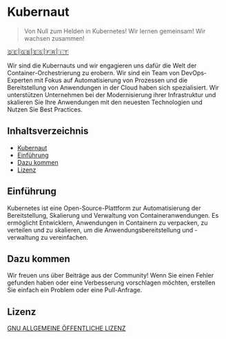 # Kubernaut

> Von Null zum Helden in Kubernetes!
> Wir lernen gemeinsam! Wir wachsen zusammen!

[🇩🇪](./README.de.md)\|[🇬🇧](./README.md)\|[🇪🇸](./README.es.md)\|[🇫🇷](./README.fr.md)\|[🇮🇹](./README.it.md)

Wir sind die Kubernauts und wir engagieren uns dafür
die Welt der Container-Orchestrierung zu erobern.
Wir sind ein Team von DevOps-Experten mit Fokus auf Automatisierung
von Prozessen und die Bereitstellung von Anwendungen in der Cloud
haben sich spezialisiert. Wir unterstützen Unternehmen bei der Modernisierung ihrer Infrastruktur
und skalieren Sie Ihre Anwendungen mit den neuesten Technologien und
Nutzen Sie Best Practices.

## Inhaltsverzeichnis

-   [Kubernaut](#kubernauten)
-   [Einführung](#einleitung)
-   [Dazu kommen](#mitmachen)
-   [Lizenz](#lizenz)

## Einführung

Kubernetes ist eine Open-Source-Plattform zur Automatisierung der Bereitstellung, Skalierung und Verwaltung von Containeranwendungen.
Es ermöglicht Entwicklern, Anwendungen in Containern zu verpacken, zu verteilen und zu skalieren, um die Anwendungsbereitstellung und -verwaltung zu vereinfachen.

## Dazu kommen

Wir freuen uns über Beiträge aus der Community! Wenn Sie einen Fehler gefunden haben oder eine Verbesserung vorschlagen möchten, erstellen Sie einfach ein Problem oder eine Pull-Anfrage.

## Lizenz

[GNU ALLGEMEINE ÖFFENTLICHE LIZENZ](./LICENSE)
